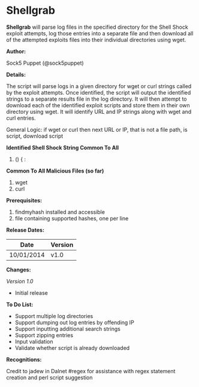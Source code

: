 Shellgrab
=========

**Shellgrab** will parse log files in the specified directory for the Shell Shock exploit attempts, log those entries into a separate file and then download all of the attempted exploits files into their individual directories using wget.

**Author:**

Sock5 Puppet (@sock5puppet)

**Details:**

The script will parse logs in a given directory for wget or curl strings called by the exploit attempts.  Once identified, the script will output the identified strings to a separate results file in the log directory.  It will then attempt to download each of the identified exploit scripts and store them in their own directory using wget.  It will identify URL and IP strings along with wget and curl entries.

General Logic: if wget or curl then next URL or IP, that is not a file path, is script, download script

__Identified Shell Shock String Common To All__

1. () { :

__Common To All Malicious Files (so far)__

1. wget
2. curl

**Prerequisites:**

1. findmyhash installed and accessible
2. file containing supported hashes, one per line

**Release Dates:**

| Date | Version |
| --- | --- |
| 10/01/2014 | v1.0 |

**Changes:**

_Version 1.0_
* Initial release

**To Do List:**

* Support multiple log directories
* Support dumping out log entries by offending IP
* Support inputting additional search strings
* Support zipping entries
* Input validation
* Validate whether script is already downloaded

**Recognitions:**

Credit to jadew in Dalnet #regex for assistance with regex statement creation and perl script suggestion

